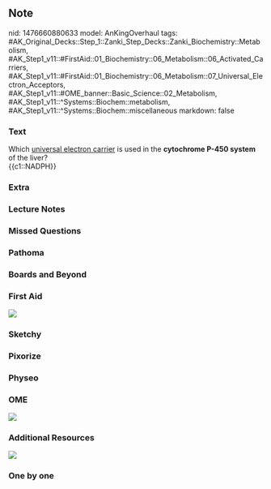 ## Note
nid: 1476660880633
model: AnKingOverhaul
tags: #AK_Original_Decks::Step_1::Zanki_Step_Decks::Zanki_Biochemistry::Metabolism, #AK_Step1_v11::#FirstAid::01_Biochemistry::06_Metabolism::06_Activated_Carriers, #AK_Step1_v11::#FirstAid::01_Biochemistry::06_Metabolism::07_Universal_Electron_Acceptors, #AK_Step1_v11::#OME_banner::Basic_Science::02_Metabolism, #AK_Step1_v11::^Systems::Biochem::metabolism, #AK_Step1_v11::^Systems::Biochem::miscellaneous
markdown: false

### Text
<div>
  Which <u>universal electron carrier</u> is used in the
  <b>cytochrome P-450 system</b> of the liver?
</div>
<div>
  {{c1::NADPH}}
</div>

### Extra


### Lecture Notes


### Missed Questions


### Pathoma


### Boards and Beyond


### First Aid
<img src="tmpN9tvJ8.png">

### Sketchy


### Pixorize


### Physeo


### OME
<div class="ome-widget">
  <a href=
  "https://onlinemeded.org/spa/metabolism?ref=anki"><img src=
  "_OME_AnkiFlashcards_Topic_1.png"></a>
</div>

### Additional Resources
<img src="paste-69ff5109947ab7acf2a2a07b0a0c502c5e7076bd.jpg">

### One by one

